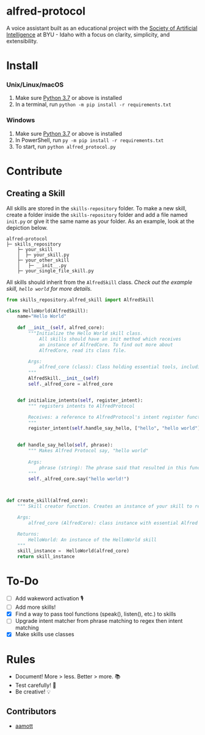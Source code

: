 # alfred-protocol
A voice assistant built as an educational project with the [Society of Artificial Intelligence](https://sai-byui.github.io/) at BYU - Idaho with a focus on clarity, simplicity, and extensibility.

# Install
### Unix/Linux/macOS
1. Make sure [Python 3.7](https://www.python.org/) or above is installed
2. In a terminal, run `python -m pip install -r requirements.txt`

### Windows
1. Make sure [Python 3.7](https://www.python.org/) or above is installed
2. In PowerShell, run `py -m pip install -r requirements.txt`
3. To start, run `python alfred_protocol.py`

# Contribute
## Creating a Skill
All skills are stored in the `skills-repository` folder. To make a new skill, create a folder inside the `skills-repository` folder and add a file named `init.py` or give it the same name as your folder. As an example, look at the depiction below. 
```
alfred-protocol
├─ skills_repository
    ├─ your_skill
    │  ├─ your_skill.py
    ├─ your_other_skill
    │   ├─ __init__.py
    ├─ your_single_file_skill.py
```

All skills should inherit from the `AlfredSkill` class. _Check out the example skill, `hello world` for more details._ 
``` py
from skills_repository.alfred_skill import AlfredSkill

class HelloWorld(AlfredSkill):
    name="Hello World"
    
    def __init__(self, alfred_core):
        """Initialize the Hello World skill class.
            All skills should have an init method which receives
            an instance of AlfredCore. To find out more about 
            AlfredCore, read its class file.  

        Args:
            alfred_core (class): Class holding essential tools, including say(phrase) and listen()
        """
        AlfredSkill.__init__(self)
        self._alfred_core = alfred_core


    def initialize_intents(self, register_intent):
        """ registers intents to AlfredProtocol

        Receives: a reference to AlfredProtocol's intent register function
        """
        register_intent(self.handle_say_hello, ["hello", "hello world"], self)

    
    def handle_say_hello(self, phrase):
        """ Makes Alfred Protocol say, "hello world"
        
        Args:
            phrase (string): The phrase said that resulted in this function being called
        """
        self._alfred_core.say("hello world!")



def create_skill(alfred_core):
    """ Skill creator function. Creates an instance of your skill to return. 

    Args:
        alfred_core (AlfredCore): class instance with essential Alfred tools

    Returns:
        HelloWorld: An instance of the HelloWorld skill
    """
    skill_instance =  HelloWorld(alfred_core)
    return skill_instance
```

# To-Do
- [ ] Add wakeword activation 🎙️
- [ ] Add more skills!
- [X] Find a way to pass tool functions (speak(), listen(), etc.) to skills
- [ ] Upgrade intent matcher from phrase matching to regex then intent matching
- [X] Make skills use classes

# Rules
- Document! More > less. Better > more. 📚
- Test carefully! 🥇
- Be creative! 💡

## Contributors
- [aamott](https://github.com/aamott)
